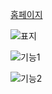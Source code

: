 [홈페이지](https://wonnit.figma.site)

![표지](https://github.com/user-attachments/assets/85022d5d-cb6a-4f04-b510-8324f0b80618)

![기능1](https://github.com/user-attachments/assets/691edad7-8c10-4762-950f-fd82a3633cdd)

![기능2](https://github.com/user-attachments/assets/b30cbaae-3ccd-472d-9b5b-494fb3f16ab9)

